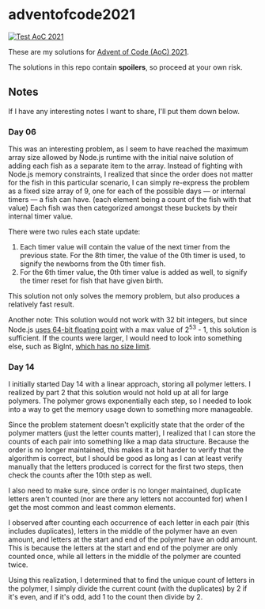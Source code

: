# adventofcode2021

[![Test AoC 2021](https://github.com/Coteh/adventofcode2021/actions/workflows/run_aoc_test.yml/badge.svg)](https://github.com/Coteh/adventofcode2021/actions/workflows/run_aoc_test.yml)

These are my solutions for [Advent of Code (AoC) 2021](https://adventofcode.com/2021).

The solutions in this repo contain **spoilers**, so proceed at your own risk.

## Notes

If I have any interesting notes I want to share, I'll put them down below.

### Day 06
This was an interesting problem, as I seem to have reached the maximum array size allowed by Node.js runtime with the initial naive solution of adding each fish as a separate item to the array. Instead of fighting with Node.js memory constraints, I realized that since the order does not matter for the fish in this particular scenario, I can simply re-express the problem as a fixed size array of 9, one for each of the possible days &mdash; or internal timers &mdash; a fish can have. (each element being a count of the fish with that value) Each fish was then categorized amongst these buckets by their internal timer value.

There were two rules each state update:

1. Each timer value will contain the value of the next timer from the previous state. For the 8th timer, the value of the 0th timer is used, to signify the newborns from the 0th timer fish.
1. For the 6th timer value, the 0th timer value is added as well, to signify the timer reset for fish that have given birth.

This solution not only solves the memory problem, but also produces a relatively fast result.

Another note: This solution would not work with 32 bit integers, but since Node.js [uses 64-bit floating point](https://developer.mozilla.org/en-US/docs/Web/JavaScript/Data_structures#number_type) with a max value of 2<sup>53</sup> - 1, this solution is sufficient. If the counts were larger, I would need to look into something else, such as BigInt, [which has no size limit](https://tc39.es/ecma262/#sec-ecmascript-language-types-bigint-type).

### Day 14
I initially started Day 14 with a linear approach, storing all polymer letters. I realized by part 2 that this solution would not hold up at all for large polymers. The polymer grows exponentially each step, so I needed to look into a way to get the memory usage down to something more manageable.

Since the problem statement doesn't explicitly state that the order of the polymer matters (just the letter counts matter), I realized that I can store the counts of each pair into something like a map data structure. Because the order is no longer maintained, this makes it a bit harder to verify that the algorithm is correct, but I should be good as long as I can at least verify manually that the letters produced is correct for the first two steps, then check the counts after the 10th step as well.

I also need to make sure, since order is no longer maintained, duplicate letters aren't counted (nor are there any letters not accounted for) when I get the most common and least common elements.

I observed after counting each occurrence of each letter in each pair (this includes duplicates), letters in the middle of the polymer have an even amount, and letters at the start and end of the polymer have an odd amount. This is because the letters at the start and end of the polymer are only counted once, while all letters in the middle of the polymer are counted twice.

Using this realization, I determined that to find the unique count of letters in the polymer, I simply divide the current count (with the duplicates) by 2 if it's even, and if it's odd, add 1 to the count then divide by 2.
